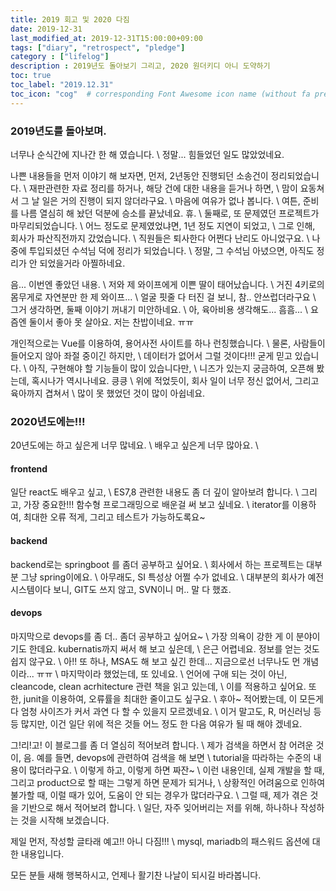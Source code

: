 ```yaml
---
title: 2019 회고 및 2020 다짐
date: 2019-12-31
last_modified_at: 2019-12-31T15:00:00+09:00
tags: ["diary", "retrospect", "pledge"]
category : ["lifelog"]
description : 2019년도 돌아보기 그리고, 2020 원더키디 아니 도약하기
toc: true
toc_label: "2019.12.31"
toc_icon: "cog"  # corresponding Font Awesome icon name (without fa prefix)
---
```


### 2019년도를 돌아보며.
너무나 순식간에 지나간 한 해 였습니다. \\
정말... 힘들었던 일도 많았었네요.

나쁜 내용들을 먼저 이야기 해 보자면, 
먼저, 2년동안 진행되던 소송건이 정리되었습니다. \\
재판관련한 자료 정리를 하거나, 해당 건에 대한 내용을 듣거나 하면, \\
맘이 요동쳐서 그 날 일은 거의 진행이 되지 않더라구요. \\
마음에 여유가 없나 봅니다. \\
여튼, 준비를 나름 열심히 해 놨던 덕분에 승소를 끝났네요. 휴. \\
둘째로, 또 문제였던 프로젝트가 마무리되었습니다. \\
어느 정도로 문제였었냐면, 1년 정도 지연이 되었고, \\
그로 인해, 회사가 파산직전까지 갔었습니다. \\
직원들은 퇴사한다 어쩐다 난리도 아니었구요. \\
나중에 투입되셨던 수석님 덕에 정리가 되었습니다. \\
정말, 그 수석님 아녔으면, 아직도 정리가 안 되었을거라 아찔하네요.

음... 이번엔 좋았던 내용. \\
저와 제 와이프에게 이쁜 딸이 태어났습니다. \\
거진 4키로의 몸무게로 자연분만 한 제 와이프... \\
얼굴 핏줄 다 터진 걸 보니, 참.. 안쓰럽더라구요 \\
그거 생각하면, 둘째 이야기 꺼내기 미안하네요. \\
아, 육아비용 생각해도... 흠흠... \\
요즘엔 둘이서 좋아 못 살아요. 저는 찬밥이네요. ㅠㅠ

개인적으로는 Vue를 이용하여, 용어사전 사이트를 하나 런칭했습니다. \\
물론, 사람들이 들어오지 않아 좌절 중이긴 하지만,  \\
데이터가 없어서 그럴 것이다!!! 굳게 믿고 있습니다. \\
아직, 구현해야 할 기능들이 많이 있습니다만, \\
니즈가 있는지 궁금하여, 오픈해 봤는데, 혹시나가 역시나네요. 킁킁 \\
위에 적었듯이, 회사 일이 너무 정신 없어서, 그리고 육아까지 겹쳐서 \\
많이 못 했었던 것이 많이 아쉽네요.

### 2020년도에는!!!
20년도에는 하고 싶은게 너무 많네요. \\
배우고 싶은게 너무 많아요. \\

#### frontend
일단 react도 배우고 싶고, \\
ES7,8 관련한 내용도 좀 더 깊이 알아보려 합니다. \\
그리고, 가장 중요한!!! 함수형 프로그래밍으로 배운걸 써 보고 싶네요. \\
iterator를 이용하여, 최대한 오류 적게, 그리고 테스트가 가능하도록요~ 
#### backend
backend로는 springboot 를 좀더 공부하고 싶어요. \\
회사에서 하는 프로젝트는 대부분 그냥 spring이에요. \\ 
아무래도, SI 특성상 어쩔 수가 없네요. \\
대부분의 회사가 예전 시스템이다 보니, GIT도 쓰지 않고, SVN이니 머.. 말 다 했죠. 
#### devops
마지막으로 devops를 좀 더.. 좀더 공부하고 싶어요~ \\
가장 의욕이 강한 게 이 분야이기도 한데요. kubernatis까지 써서 해 보고 싶은데, \\
은근 어렵네요. 정보를 얻는 것도 쉽지 않구요. \\
아!! 또 하나, MSA도 해 보고 싶긴 한데... 지금으로선 너무나도 먼 개념이라... ㅠㅠ \\
마지막이라 했었는데, 또 있네요. \\
언어에 구애 되는 것이 아닌, cleancode, clean acrhitecture 관련 책을 읽고 있는데, \\
이를 적용하고 싶어요. 또한, junit을 이용하여, 오류률을 최대한 줄이고도 싶구요. \\
후아~ 적어봤는데, 이 모든게 다 엄청 사이즈가 커서 과연 다 할 수 있을지 모르겠네요. \\
이거 말고도, R, 머신러닝 등등 많지만, 이건 일단 위에 적은 것들 어느 정도 한 다음 여유가 될 때 해야 겠네요. 

그!리!고! 이 블로그를 좀 더 열심히 적어보려 합니다. \\
제가 검색을 하면서 참 어려운 것이, 음. 예를 들면, devops에 관련하여 검색을 해 보면 \\
tutorial을 따라하는 수준의 내용이 많더라구요. \\
이렇게 하고, 이렇게 하면 짜잔~ \\
이런 내용인데, 실제 개발을 할 때, 그리고 product으로 할 때는 그렇게 하면 문제가 되거나, \\
상황적인 어려움으로 인하여 불가할 때, 이럴 때가 있어, 도움이 안 되는 경우가 많더라구요. \\
그럴 때, 제가 겪은 것을 기반으로 해서 적어보려 합니다. \\
일단, 자주 잊어버리는 저를 위해, 하나하나 작성하는 것을 시작해 보겠습니다. 

제일 먼저, 작성할 글타래 예고!! 아니 다짐!!! \\
mysql, mariadb의 패스워드 옵션에 대한 내용입니다. 

모든 분들 새해 행복하시고, 언제나 활기찬 나날이 되시길 바라봅니다.